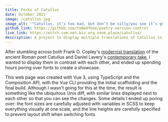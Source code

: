 ```yaml
---
title: Forks of Catullus
date: October 2021
image: /catullus.jpg
image_alt: '"Catullus, it’s too bad, but don’t be silly/you see it’s gone; well, gone is gone, that’s all" in normal text. "[A deep shuddering inhale] My new thing is infinite resignation./I’m extremely reserved now, and just, I hold everything loosely" in text that''s fading as it gets further from the mouse cursor.'
github_link: https://github.com/toBeOfUse/poetry-version-control
live_link: https://mitch.com.net.biz.org.zone.place/catullus/
description: A project to display multiple translations of Catullus in stylized contrast.
---
```


After stumbling across both Frank O. Copley's [modernist translation](https://www.google.com/books/edition/_/7OFnjgEACAAJ?hl=en) of the ancient Roman poet Catullus and Daniel Lavery's [contemporary take](https://www.thechatner.com/p/dirtbag-catullus), I wanted to display them in contrast with each other, and ended up spending hours poring over fonts to create a showcase.

This web page was created with Vue 3, using TypeScript and the Composition API, with the Vue CLI providing the initial scaffolding and the final build. Although I wasn't going for this at the time, the result is something like the ubiquitous Unix diff, with similar lines displayed next to each other so that you can see the changes. Some details I ended up poring over: the font sizes are carefully adjusted with variables in SCSS to keep everything visually at one scale, and the line heights are carefully specified to prevent layout shift when switching fonts.
